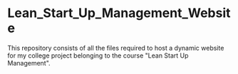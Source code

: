 # Lean_Start_Up_Management_Website
This repository consists of all the files required to host a dynamic website for my college project belonging to the course "Lean Start Up Management".
